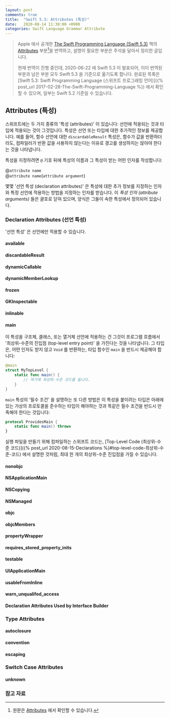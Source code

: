 ```yaml
---
layout: post
comments: true
title:  "Swift 5.3: Attributes (특성)"
date:   2020-08-14 11:30:00 +0900
categories: Swift Language Grammar Attribute
---
```


> Apple 에서 공개한 [The Swift Programming Language (Swift 5.3)](https://docs.swift.org/swift-book/) 책의 [Attributes](https://docs.swift.org/swift-book/ReferenceManual/Attributes.html) 부분[^Attributes]을 번역하고, 설명이 필요한 부분은 주석을 달아서 정리한 글입니다.
>
> 현재 번역이 진행 중인데, 2020-06-22 에 Swift 5.3 이 발표되어, 이미 번역된 부분과 남은 부분 모두 Swift 5.3 을 기준으로 옮기도록 합니다. 완료된 목록은 [Swift 5.3: Swift Programming Language (스위프트 프로그래밍 언어)]({% post_url 2017-02-28-The-Swift-Programming-Language %}) 에서 확인할 수 있으며, 일부는 Swift 5.2 기준일 수 있습니다.

## Attributes (특성)

스위프트에는 두 가지 종류의 '특성 (attributes)' 이 있습니다: 선언에 적용되는 것과 타입에 적용되는 것이 그것입니다. 특성은 선언 또는 타입에 대한 추가적인 정보를 제공합니다. 예를 들어, 함수 선언에 대한 `discardableResult` 특성은, 함수가 값을 반환하더라도, 컴파일러가 반환 값을 사용하지 않는다는 이유로 경고를 생성하지는 않아야 한다는 것을 나타냅니다.

특성을 지정하려면 `@` 기호 뒤에 특성의 이름과 그 특성이 받는 어떤 인자를 작성합니다:

@`attribute name`
<br />
@`attribute name`(`attribute argument`)

몇몇 '선언 특성 (declaration attributes)' 은 특성에 대한 추가 정보를 지정하는 인자와 특정 선언에 적용하는 방법을 지정하는 인자를 받습니다. 이 _특성 인자 (attribute arguments)_ 들은 괄호로 닫혀 있으며, 양식은 그들이 속한 특성에서 정의되어 있습니다.

### Declaration Attributes (선언 특성)

'선언 특성' 은 선언에만 적용할 수 있습니다.

#### available

#### discardableResult

#### dynamicCallable

#### dynamicMemberLookup

#### frozen

#### GKInspectable

#### inlinable

#### main

이 특성을 구조체, 클래스, 또는 열거체 선언에 적용하는 건 그것이 프로그램 흐름에서 '최상위-수준의 진입점 (top-level entry point)' 을 가진다는 것을 나타냅니다. 그 타입은, 어떤 인자도 받지 않고 `Void` 를 반환하는, 타입 함수인 `main` 을 반드시 제공해야 합니다:

```swift
@main
struct MyTopLevel {
    static func main() {
        // 여기에 최상위-수준 코드를 둡니다.
    }
}
```

`main` 특성의 '필수 조건' 을 설명하는 또 다른 방법은 이 특성을 붙이려는 타입은 아래에 있는 가상의 프로토콜을 준수하는 타입이 해야하는 것과 똑같은 필수 조건을 반드시 만족해야 한다는 것입니다:

```swift
protocol ProvidesMain {
    static func main() throws
}
```

실행 파일을 만들기 위해 컴파일하는 스위프트 코드는, [Top-Level Code (최상위-수준 코드)]({% post_url 2020-08-15-Declarations %}#top-level-code-최상위-수준-코드) 에서 설명한 것처럼, 최대 한 개의 최상위-수준 진입점을 가질 수 있습니다.

#### nonobjc

#### NSApplicationMain

#### NSCopying

#### NSManaged

#### objc

#### objcMembers

#### propertyWrapper

#### requires_stored_property_inits

#### testable

#### UIApplicationMain

#### usableFromInline

#### warn_unqualifed_access

#### Declaration Attributes Used by Interface Builder

### Type Attributes

#### autoclosure

#### convention

#### escaping

### Switch Case Attributes

#### unknown

### 참고 자료

[^Attributes]: 원문은 [Attributes](https://docs.swift.org/swift-book/ReferenceManual/Attributes.html) 에서 확인할 수 있습니다.
